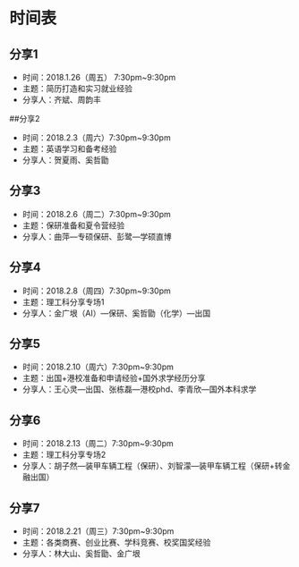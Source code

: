 # 时间表

## 分享1
- 时间：2018.1.26（周五）  7:30pm~9:30pm
- 主题：简历打造和实习就业经验
- 分享人：齐斌、周韵丰

##分享2

- 时间：2018.2.3（周六）7:30pm~9:30pm
- 主题：英语学习和备考经验
- 分享人：贺夏雨、奚哲勖

## 分享3

- 时间：2018.2.6（周二）7:30pm~9:30pm
- 主题：保研准备和夏令营经验
- 分享人：曲萍—专硕保研、彭鹭—学硕直博

## 分享4

- 时间：2018.2.8（周四）7:30pm~9:30pm
- 主题：理工科分享专场1
- 分享人：金广垠（AI）—保研、奚哲勖（化学）—出国

## 分享5

- 时间：2018.2.10（周六）7:30pm~9:30pm
- 主题：出国+港校准备和申请经验+国外求学经历分享
- 分享人：王心灵—出国、张栋磊—港校phd、李青欣—国外本科求学

## 分享6

- 时间：2018.2.13（周二）7:30pm~9:30pm
- 主题：理工科分享专场2
- 分享人：胡子然—装甲车辆工程（保研）、刘智濛—装甲车辆工程（保研+转金融出国）

## 分享7

- 时间：2018.2.21（周三）7:30pm~9:30pm
- 主题：各类商赛、创业比赛、学科竞赛、校奖国奖经验
- 分享人：林大山、奚哲勖、金广垠


